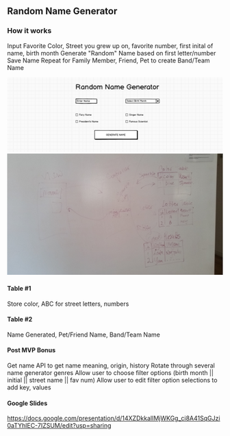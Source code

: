 ## Random Name Generator

### How it works

Input Favorite Color, Street you grew up on, favorite number, first inital of name, birth month
Generate "Random" Name based on first letter/number
Save Name
Repeat for Family Member, Friend, Pet to create Band/Team Name

![Landing Page](landing_page.png)
![Table Layout](kate_table_pic.jpg)

#### Table #1
Store color, ABC for street letters, numbers

#### Table #2
Name Generated, Pet/Friend Name, Band/Team Name

#### Post MVP Bonus
Get name API to get name meaning, origin, history
Rotate through several name generator genres
Allow user to choose filter options (birth month || initial || street name || fav num)
Allow user to edit filter option selections to add key, values

#### Google Slides
https://docs.google.com/presentation/d/14XZDkkalIMjWKGg_ci8A41SqGJzi0aTYhlEC-7IZSUM/edit?usp=sharing
